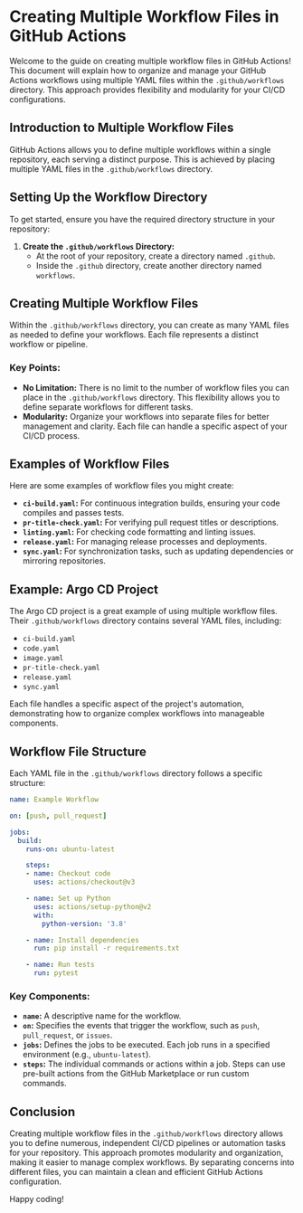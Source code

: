 # Creating Multiple Workflow Files in GitHub Actions

Welcome to the guide on creating multiple workflow files in GitHub Actions! This document will explain how to organize and manage your GitHub Actions workflows using multiple YAML files within the `.github/workflows` directory. This approach provides flexibility and modularity for your CI/CD configurations.

## Introduction to Multiple Workflow Files

GitHub Actions allows you to define multiple workflows within a single repository, each serving a distinct purpose. This is achieved by placing multiple YAML files in the `.github/workflows` directory.

## Setting Up the Workflow Directory

To get started, ensure you have the required directory structure in your repository:

1. **Create the `.github/workflows` Directory:**
   - At the root of your repository, create a directory named `.github`.
   - Inside the `.github` directory, create another directory named `workflows`.

## Creating Multiple Workflow Files

Within the `.github/workflows` directory, you can create as many YAML files as needed to define your workflows. Each file represents a distinct workflow or pipeline.

### Key Points:

- **No Limitation:** There is no limit to the number of workflow files you can place in the `.github/workflows` directory. This flexibility allows you to define separate workflows for different tasks.
- **Modularity:** Organize your workflows into separate files for better management and clarity. Each file can handle a specific aspect of your CI/CD process.

## Examples of Workflow Files

Here are some examples of workflow files you might create:

- **`ci-build.yaml`:** For continuous integration builds, ensuring your code compiles and passes tests.
- **`pr-title-check.yaml`:** For verifying pull request titles or descriptions.
- **`linting.yaml`:** For checking code formatting and linting issues.
- **`release.yaml`:** For managing release processes and deployments.
- **`sync.yaml`:** For synchronization tasks, such as updating dependencies or mirroring repositories.

## Example: Argo CD Project

The Argo CD project is a great example of using multiple workflow files. Their `.github/workflows` directory contains several YAML files, including:

- `ci-build.yaml`
- `code.yaml`
- `image.yaml`
- `pr-title-check.yaml`
- `release.yaml`
- `sync.yaml`

Each file handles a specific aspect of the project's automation, demonstrating how to organize complex workflows into manageable components.

## Workflow File Structure

Each YAML file in the `.github/workflows` directory follows a specific structure:

```yaml
name: Example Workflow

on: [push, pull_request]

jobs:
  build:
    runs-on: ubuntu-latest

    steps:
    - name: Checkout code
      uses: actions/checkout@v3

    - name: Set up Python
      uses: actions/setup-python@v2
      with:
        python-version: '3.8'

    - name: Install dependencies
      run: pip install -r requirements.txt

    - name: Run tests
      run: pytest
```

### Key Components:

- **`name`:** A descriptive name for the workflow.
- **`on`:** Specifies the events that trigger the workflow, such as `push`, `pull_request`, or `issues`.
- **`jobs`:** Defines the jobs to be executed. Each job runs in a specified environment (e.g., `ubuntu-latest`).
- **`steps`:** The individual commands or actions within a job. Steps can use pre-built actions from the GitHub Marketplace or run custom commands.

## Conclusion

Creating multiple workflow files in the `.github/workflows` directory allows you to define numerous, independent CI/CD pipelines or automation tasks for your repository. This approach promotes modularity and organization, making it easier to manage complex workflows. By separating concerns into different files, you can maintain a clean and efficient GitHub Actions configuration.

Happy coding!
